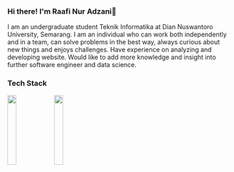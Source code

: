 ### Hi there! I'm Raafi Nur Adzani👋 

I am an undergraduate student Teknik Informatika at Dian Nuswantoro University, Semarang. I am an individual who can work both independently and in a team, can solve problems in the best way, always curious about new things and enjoys challenges. Have experience on analyzing and developing website. Would like to add more knowledge and insight into further software engineer and data science.

### Tech Stack  

<p>
  <img src="https://github.com/SAWARATSUKI/KawaiiLogos/blob/main/Laravel/LaravelTransparent.png" width="20%">
  <img src="https://github.com/SAWARATSUKI/KawaiiLogos/blob/main/Next.js/Next.js.png" width="20%" >
</p>
